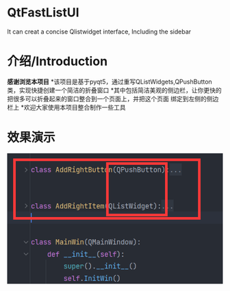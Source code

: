 # QtFastListUI
It can creat a concise Qlistwidget interface, Including the sidebar

# 介绍/Introduction
**感谢浏览本项目**
*该项目是基于pyqt5，通过重写QListWidgets,QPushButton类，实现快捷创建一个简洁的折叠窗口
*其中包括简洁美观的侧边栏，让你更快的把很多可以折叠起来的窗口整合到一个页面上，并把这个页面
绑定到左侧的侧边栏上
*欢迎大家使用本项目整合制作一些工具

# 效果演示
![1](./images/1.png)  
